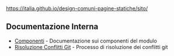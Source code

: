 https://italia.github.io/design-comuni-pagine-statiche/sito/

## Documentazione Interna
- [Componenti](components.md) - Documentazione sui componenti del modulo
- [Risoluzione Conflitti Git](git_conflict_resolution.md) - Processo di risoluzione dei conflitti git
